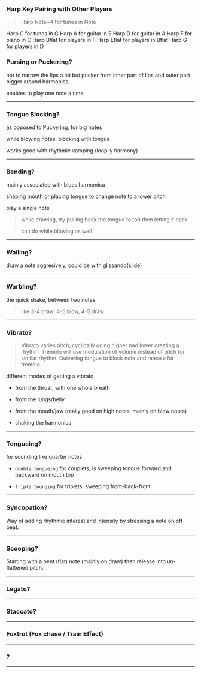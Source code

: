 

### Harp Key Pairing with Other Players

> Harp Note+4 for tunes in Note

Harp C for tunes in G
Harp A for guitar in E
Harp D for guitar in A
Harp F for piano in C
Harp Bflat for players in F
Harp Eflat for players in Bflat
Harp G for players in D


### Pursing or Puckering?

not to narrow the lips a lot but pucker from inner part of lips and outer part bigger around harmonica

enables to play one note a time

---

### Tongue Blocking?

as opposed to Puckering, for big notes

while blowing notes, blocking with tongue

works good with rhythmic vamping (loop-y harmony)

---

### Bending?

mainly associated with blues harmonica

shaping mouth or placing tongue to change note to a lower pitch

play a single note

> while drawing, try pulling back the tongue to top then letting it back

> can do while blowing as well

---

### Wailing?

draw a note aggresively, could be with glissando(slide)

---

### Warbling?

the quick shake, between two notes

> like 3-4 draw, 4-5 blow, 4-5 draw

---

### Vibrato?

> Vibrato varies pitch, cyclically going higher nad lower creating a rhythm.
> Tremolo will use modulation of volume instead of pitch for similar rhythm. Quivering tongue to block note and release for tremolo.

different modes of getting a vibrato

* from the throat, with one whole breath

* from the lungs/belly

* from the mouth/jaw (really good on high notes, mainly on blow notes)

* shaking the harmonica


---

### Tongueing?

for sounding like quarter notes

* `double tongueing` for couplets, is sweeping tongue forward and backward on mouth top

* `triple tounging` for triplets, sweeping front-back-front

---

### Syncopation?

Way of adding rhythmic interest and intensity by stressing a note on off beat.

---

### Scooping?

Starting with a bent (flat) note (mainly on draw) then release into un-flattened pitch.

---

### Legato?




---

### Staccato?




---

### Foxtrot (Fox chase / Train Effect)




---

### ?




---
